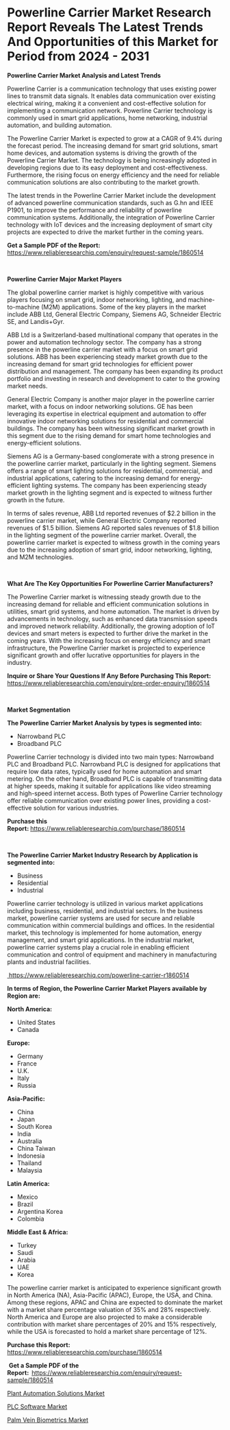 <p><h1>Powerline Carrier Market Research Report Reveals The Latest Trends And Opportunities of this Market for Period from 2024 - 2031</h1></p><p><strong>Powerline Carrier Market Analysis and Latest Trends</strong></p>
<p><p>Powerline Carrier is a communication technology that uses existing power lines to transmit data signals. It enables data communication over existing electrical wiring, making it a convenient and cost-effective solution for implementing a communication network. Powerline Carrier technology is commonly used in smart grid applications, home networking, industrial automation, and building automation.</p><p>The Powerline Carrier Market is expected to grow at a CAGR of 9.4% during the forecast period. The increasing demand for smart grid solutions, smart home devices, and automation systems is driving the growth of the Powerline Carrier Market. The technology is being increasingly adopted in developing regions due to its easy deployment and cost-effectiveness. Furthermore, the rising focus on energy efficiency and the need for reliable communication solutions are also contributing to the market growth.</p><p>The latest trends in the Powerline Carrier Market include the development of advanced powerline communication standards, such as G.hn and IEEE P1901, to improve the performance and reliability of powerline communication systems. Additionally, the integration of Powerline Carrier technology with IoT devices and the increasing deployment of smart city projects are expected to drive the market further in the coming years.</p></p>
<p><strong>Get a Sample PDF of the Report:&nbsp;</strong> <a href="https://www.reliableresearchiq.com/enquiry/request-sample/1860514">https://www.reliableresearchiq.com/enquiry/request-sample/1860514</a></p>
<p>&nbsp;</p>
<p><strong>Powerline Carrier Major Market Players</strong></p>
<p><p>The global powerline carrier market is highly competitive with various players focusing on smart grid, indoor networking, lighting, and machine-to-machine (M2M) applications. Some of the key players in the market include ABB Ltd, General Electric Company, Siemens AG, Schneider Electric SE, and Landis+Gyr.</p><p>ABB Ltd is a Switzerland-based multinational company that operates in the power and automation technology sector. The company has a strong presence in the powerline carrier market with a focus on smart grid solutions. ABB has been experiencing steady market growth due to the increasing demand for smart grid technologies for efficient power distribution and management. The company has been expanding its product portfolio and investing in research and development to cater to the growing market needs.</p><p>General Electric Company is another major player in the powerline carrier market, with a focus on indoor networking solutions. GE has been leveraging its expertise in electrical equipment and automation to offer innovative indoor networking solutions for residential and commercial buildings. The company has been witnessing significant market growth in this segment due to the rising demand for smart home technologies and energy-efficient solutions.</p><p>Siemens AG is a Germany-based conglomerate with a strong presence in the powerline carrier market, particularly in the lighting segment. Siemens offers a range of smart lighting solutions for residential, commercial, and industrial applications, catering to the increasing demand for energy-efficient lighting systems. The company has been experiencing steady market growth in the lighting segment and is expected to witness further growth in the future.</p><p>In terms of sales revenue, ABB Ltd reported revenues of $2.2 billion in the powerline carrier market, while General Electric Company reported revenues of $1.5 billion. Siemens AG reported sales revenues of $1.8 billion in the lighting segment of the powerline carrier market. Overall, the powerline carrier market is expected to witness growth in the coming years due to the increasing adoption of smart grid, indoor networking, lighting, and M2M technologies.</p></p>
<p>&nbsp;</p>
<p><strong>What Are The Key Opportunities For Powerline Carrier Manufacturers?</strong></p>
<p><p>The Powerline Carrier market is witnessing steady growth due to the increasing demand for reliable and efficient communication solutions in utilities, smart grid systems, and home automation. The market is driven by advancements in technology, such as enhanced data transmission speeds and improved network reliability. Additionally, the growing adoption of IoT devices and smart meters is expected to further drive the market in the coming years. With the increasing focus on energy efficiency and smart infrastructure, the Powerline Carrier market is projected to experience significant growth and offer lucrative opportunities for players in the industry.</p></p>
<p><strong>Inquire or Share Your Questions If Any Before Purchasing This Report:</strong> <a href="https://www.reliableresearchiq.com/enquiry/pre-order-enquiry/1860514">https://www.reliableresearchiq.com/enquiry/pre-order-enquiry/1860514</a></p>
<p>&nbsp;</p>
<p><strong>Market Segmentation</strong></p>
<p><strong>The Powerline Carrier Market Analysis by types is segmented into:</strong></p>
<p><ul><li>Narrowband PLC</li><li>Broadband PLC</li></ul></p>
<p><p>Powerline Carrier technology is divided into two main types: Narrowband PLC and Broadband PLC. Narrowband PLC is designed for applications that require low data rates, typically used for home automation and smart metering. On the other hand, Broadband PLC is capable of transmitting data at higher speeds, making it suitable for applications like video streaming and high-speed internet access. Both types of Powerline Carrier technology offer reliable communication over existing power lines, providing a cost-effective solution for various industries.</p></p>
<p><strong>Purchase this Report:&nbsp;</strong><a href="https://www.reliableresearchiq.com/purchase/1860514">https://www.reliableresearchiq.com/purchase/1860514</a></p>
<p>&nbsp;</p>
<p><strong>The Powerline Carrier Market Industry Research by Application is segmented into:</strong></p>
<p><ul><li>Business</li><li>Residential</li><li>Industrial</li></ul></p>
<p><p>Powerline carrier technology is utilized in various market applications including business, residential, and industrial sectors. In the business market, powerline carrier systems are used for secure and reliable communication within commercial buildings and offices. In the residential market, this technology is implemented for home automation, energy management, and smart grid applications. In the industrial market, powerline carrier systems play a crucial role in enabling efficient communication and control of equipment and machinery in manufacturing plants and industrial facilities.</p></p>
<p><a href="https://www.reliableresearchiq.com/powerline-carrier-r1860514">&nbsp;https://www.reliableresearchiq.com/powerline-carrier-r1860514</a></p>
<p><strong>In terms of Region, the Powerline Carrier Market Players available by Region are:</strong></p>
<p>
    <p> <strong> North America: </strong>
        <ul>
            <li>United States</li>
            <li>Canada</li>
        </ul>
        </p> 
    <p> <strong> Europe: </strong>
        <ul>
            <li>Germany</li>
            <li>France</li>
            <li>U.K.</li>
            <li>Italy</li>
            <li>Russia</li>
        </ul>
        </p> 
    <p> <strong> Asia-Pacific: </strong>
        <ul>
            <li>China</li>
            <li>Japan</li>
            <li>South Korea</li>
            <li>India</li>
            <li>Australia</li>
            <li>China Taiwan</li>
            <li>Indonesia</li>
            <li>Thailand</li>
            <li>Malaysia</li>
        </ul>
        </p> 
    <p> <strong> Latin America: </strong>
        <ul>
            <li>Mexico</li>
            <li>Brazil</li>
            <li>Argentina Korea</li>
            <li>Colombia</li>
        </ul>
        </p> 
    <p> <strong> Middle East & Africa: </strong>
        <ul>
            <li>Turkey</li>
            <li>Saudi</li>
            <li>Arabia</li>
            <li>UAE</li>
            <li>Korea</li>
        </ul>
    </p>
    </p>
<p><p>The powerline carrier market is anticipated to experience significant growth in North America (NA), Asia-Pacific (APAC), Europe, the USA, and China. Among these regions, APAC and China are expected to dominate the market with a market share percentage valuation of 35% and 28% respectively. North America and Europe are also projected to make a considerable contribution with market share percentages of 20% and 15% respectively, while the USA is forecasted to hold a market share percentage of 12%.</p></p>
<p><strong>Purchase this Report: </strong><a href="https://www.reliableresearchiq.com/purchase/1860514">https://www.reliableresearchiq.com/purchase/1860514</a></p>
<p>&nbsp;<strong>Get a Sample PDF of the Report:&nbsp;&nbsp;</strong><a href="https://www.reliableresearchiq.com/enquiry/request-sample/1860514">https://www.reliableresearchiq.com/enquiry/request-sample/1860514</a></p>
<p><strong></strong></p>
<p><p><a href="https://github.com/FredaSauer/Market-Research-Report-List-1/blob/main/plant-automation-solutions-market.md">Plant Automation Solutions Market</a></p><p><a href="https://github.com/arabintang013/Market-Research-Report-List-1/blob/main/plc-software-market.md">PLC Software Market</a></p><p><a href="https://github.com/kishanagarner91/Market-Research-Report-List-1/blob/main/palm-vein-biometrics-market.md">Palm Vein Biometrics Market</a></p></p>